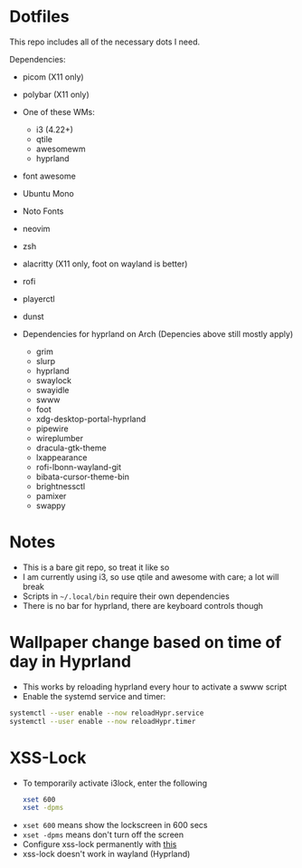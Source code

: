 # Dotfiles

This repo includes all of the necessary dots I need.

Dependencies:
- picom (X11 only)
- polybar (X11 only)
- One of these WMs:
    - i3 (4.22+)
    - qtile
    - awesomewm
    - hyprland
- font awesome
- Ubuntu Mono
- Noto Fonts
- neovim
- zsh
- alacritty (X11 only, foot on wayland is better)
- rofi
- playerctl
- dunst

- Dependencies for hyprland on Arch (Depencies above still mostly apply)
    - grim
    - slurp
    - hyprland
    - swaylock
    - swayidle
    - swww
    - foot
    - xdg-desktop-portal-hyprland
    - pipewire
    - wireplumber
    - dracula-gtk-theme
    - lxappearance
    - rofi-lbonn-wayland-git
    - bibata-cursor-theme-bin
    - brightnessctl
    - pamixer
    - swappy

# Notes
- This is a bare git repo, so treat it like so
- I am currently using i3, so use qtile and awesome with care; a lot will break
- Scripts in `~/.local/bin` require their own dependencies
- There is no bar for hyprland, there are keyboard controls though

# Wallpaper change based on time of day in Hyprland
- This works by reloading hyprland every hour to activate a swww script
- Enable the systemd service and timer:
```sh
systemctl --user enable --now reloadHypr.service
systemctl --user enable --now reloadHypr.timer
```

# XSS-Lock
- To temporarily activate i3lock, enter the following
    ```sh
    xset 600
    xset -dpms
    ```
- `xset 600` means show the lockscreen in 600 secs
- `xset -dpms` means don't turn off the screen
- Configure xss-lock permanently with [this](https://sleeplessbeastie.eu/2022/08/22/how-to-permanently-disable-dpms-using-xorg/)
- xss-lock doesn't work in wayland (Hyprland)
